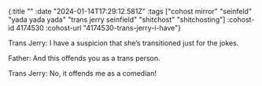 {:title ""
 :date "2024-01-14T17:29:12.581Z"
 :tags ["cohost mirror" "seinfeld" "yada yada yada" "trans jerry seinfield" "shitchost" "shitchosting"]
 :cohost-id 4174530
 :cohost-url "4174530-trans-jerry-i-have"}

Trans Jerry: I have a suspicion that she’s transitioned just for the jokes.

Father: And this offends you as a trans person.

Trans Jerry: No, it offends me as a comedian!